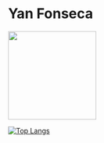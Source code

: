# Yan Fonseca

<div>
<a href="https://github.com/Yaaaaaaaaan">
<img loading="lazy" height="180em" src="https://github-readme-stats.vercel.app/api/top-langs/?username=Yaaaaaaaaan&layout=compact&langs_count=7&theme=shadow_green"/>
</div>


[![Top Langs](https://github-readme-stats.vercel.app/api/top-langs/?username=Yaaaaaaaaan&theme=shadow_green)](https://github.com/Yaaaaaaaaan/)
